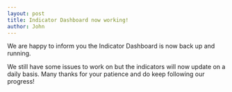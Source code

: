 ```yaml
---
layout: post
title: Indicator Dashboard now working!
author: John
---
```


We are happy to inform you the Indicator Dashboard is now back up and running.

We still have some issues to work on but the indicators will now update on a daily basis. Many thanks for your patience and do keep following our progress!





